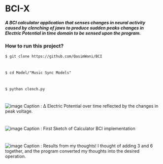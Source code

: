 # BCI-X
##### A BCI calculator application that senses changes in neural activity caused by clenching of jaws to produce sudden peaks changes in Electric Potential in time domain to be sensed upon the program.

### How to run this project?
`$ git clone https://github.com/QasimWani/BCI`
#
`$ cd Model/"Music Sync Models"`
#
`$ python clench.py `

#
![image](https://pbs.twimg.com/media/ENJjFu8WkAAnTCl?format=jpg&name=medium)
 Caption : Δ Electric Potential over time reflected by the changes in peak voltage.
#

![image](https://pbs.twimg.com/media/ENJixntWkAE0aKr?format=jpg&name=medium)
 Caption : First Sketch of Calculator BCI implementation
 
#
![image](https://pbs.twimg.com/media/ENJkMU7XsAEWkB2?format=png&name=medium)
 Caption : Results from my thoughts! I thought of adding 3 and 6 together, and the program converted my thoughts into the desired operation.
